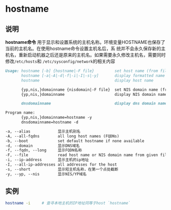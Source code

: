 # **hostname**

## 说明

**hostname命令** 用于显示和设置系统的主机名称。环境变量HOSTNAME也保存了当前的主机名。在使用hostname命令设置主机名后，系
统并不会永久保存新的主机名，重新启动机器之后还是原来的主机名。如果需要永久修改主机名，需要同时修改`/etc/hosts`和
`/etc/sysconfig/network`的相关内容

```markdown
Usage: hostname [-b] {hostname|-F file}         set host name (from file)
       hostname [-a|-A|-d|-f|-i|-I|-s|-y]       display formatted name
       hostname                                 display host name

       {yp,nis,}domainname {nisdomain|-F file}  set NIS domain name (from file)
       {yp,nis,}domainname                      display NIS domain name

       dnsdomainname                            display dns domain name

Program name:
       {yp,nis,}domainname=hostname -y
       dnsdomainname=hostname -d

-a, --alias            显示主机别名
-A, --all-fqdns        all long host names (FQDNs)
-b, --boot             set default hostname if none available
-d, --domain           显示DNS域名
-f, --fqdn, --long     显示FQDN名称
-F, --file             read host name or NIS domain name from given file
-i, --ip-address       显示主机的ip地址
-I, --all-ip-addresses all addresses for the host
-s, --short            显示短主机名称，在第一个点处截断
-y, --yp, --nis        显示NIS/YP域名
```

## 实例

```bash
hostname -i     # 查寻本地主机的IP地址同等于host `hostname`
```
